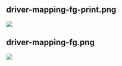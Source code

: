 ## driver-mapping-fg-print.png

![](/img/de/facilitation-guides/driver-mapping-fg-print.png)

## driver-mapping-fg.png

![](/img/de/facilitation-guides/driver-mapping-fg.png)


